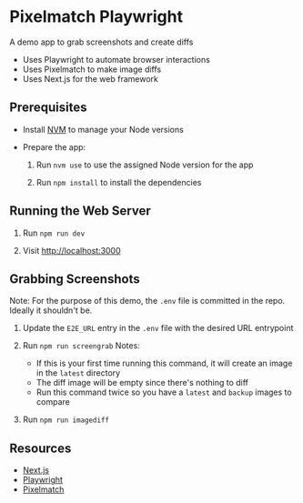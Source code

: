 # Pixelmatch Playwright

A demo app to grab screenshots and create diffs

- Uses Playwright to automate browser interactions
- Uses Pixelmatch to make image diffs
- Uses Next.js for the web framework

## Prerequisites

- Install [NVM](https://github.com/nvm-sh/nvm) to manage your Node versions
- Prepare the app:

  1. Run `nvm use` to use the assigned Node version for the app

  1. Run `npm install` to install the dependencies

## Running the Web Server

1. Run `npm run dev`

1. Visit <http://localhost:3000>

## Grabbing Screenshots

Note: For the purpose of this demo, the `.env` file is committed in the repo. Ideally it shouldn't be.

1. Update the `E2E_URL` entry in the `.env` file with the desired URL entrypoint

1. Run `npm run screengrab`
  Notes:

    - If this is your first time running this command, it will create an image in the `latest` directory
    - The diff image will be empty since there's nothing to diff
    - Run this command twice so you have a `latest` and `backup` images to compare

1. Run `npm run imagediff`

## Resources

- [Next.js](https://nextjs.org/docs)
- [Playwright](https://playwright.dev/)
- [Pixelmatch](https://github.com/mapbox/pixelmatch)
